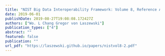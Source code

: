 ```yaml
---
title: "NIST Big Data Interoperability Framework: Volume 8, Reference Architecture Interfaces"
date: 2019-06-01
publishDate: 2019-08-27T19:08:08.172427Z
authors: ["Wo. L Chang Gregor von Laszewski"]
publication_types: ["4"]
abstract: ""
featured: false
publication: ""
url_pdf: "https://laszewski.github.io/papers/nistvol8-2.pdf"
---
```


